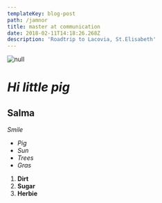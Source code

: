 ```yaml
---
templateKey: blog-post
path: /jamnor
title: master at communication
date: 2018-02-11T14:18:26.268Z
description: 'Roadtrip to Lacovia, St.Elisabeth'
---
```

![null](/img/a4adf891-30b3-401a-a38d-5a56d3928b75.jpeg)

# _Hi little pig_

## **Salma**

_Smile_

* _Pig_
* _Sun_
* _Trees_
* _Gras_

1. **Dirt**
2. **Sugar**
3. **Herbie**
